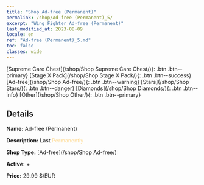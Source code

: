 ```yaml
---
title: "Shop Ad-free (Permanent)"
permalink: /shop/Ad-free (Permanent)_5/
excerpt: "Wing Fighter Ad-free (Permanent)"
last_modified_at: 2023-08-09
locale: en
ref: "Ad-free (Permanent)_5.md"
toc: false
classes: wide
---
```



  [Supreme Care Chest](/shop/Shop Supreme Care Chest/){: .btn .btn--primary}   [Stage X Pack](/shop/Shop Stage X Pack/){: .btn .btn--success}   [Ad-free](/shop/Shop Ad-free/){: .btn .btn--warning}   [Stars](/shop/Shop Stars/){: .btn .btn--danger}   [Diamonds](/shop/Shop Diamonds/){: .btn .btn--info}   [Other](/shop/Shop Other/){: .btn .btn--primary} 

## Details

 **Name:** Ad-free (Permanent) 

 **Description:** Last <span style="color: #FEDC98">Permanently</span><br/><span style="color: #000000;"></span>

 **Shop Type:** [Ad-free](/shop/Shop Ad-free/)

 **Active:** + 

 **Price:** 29.99 $/EUR 


